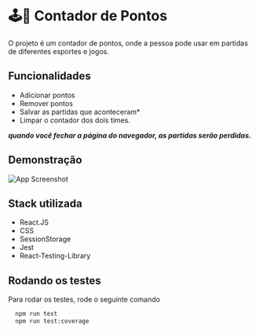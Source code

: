 # 🕹️🔢 Contador de Pontos

O projeto é um contador de pontos, onde a pessoa pode usar em partidas de diferentes esportes e jogos.

## Funcionalidades

- Adicionar pontos
- Remover pontos
- Salvar as partidas que aconteceram*
- Limpar o contador dos dois times.

***quando você fechar a página do navegador, as partidas serão perdidas.***

## Demonstração

![App Screenshot](https://firebasestorage.googleapis.com/v0/b/github-images-6c299.appspot.com/o/counter-nf.gif?alt=media&token=4b112426-816e-4630-99b5-335aea9b232f)

## Stack utilizada
- React.JS
- CSS
- SessionStorage
- Jest
- React-Testing-Library

## Rodando os testes

Para rodar os testes, rode o seguinte comando

```bash
  npm run test
  npm run test:coverage
```



